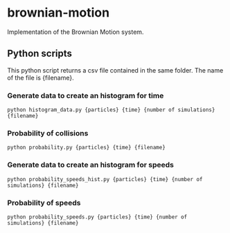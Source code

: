 # brownian-motion
Implementation of the Brownian Motion system.

## Python scripts

This python script returns a csv file contained in the same folder. The name of the file is {filename}.


### Generate data to create an histogram for time

```
python histogram_data.py {particles} {time} {number of simulations} {filename}
```

### Probability of collisions

```
python probability.py {particles} {time} {filename}
```

### Generate data to create an histogram for speeds

```
python probability_speeds_hist.py {particles} {time} {number of simulations} {filename}
```

### Probability of speeds

```
python probability_speeds.py {particles} {time} {number of simulations} {filename}
```
